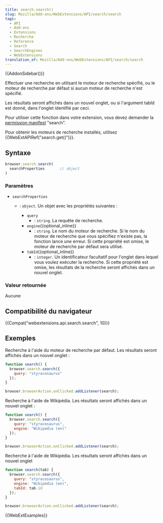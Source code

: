 ```yaml
---
title: search.search()
slug: Mozilla/Add-ons/WebExtensions/API/search/search
tags:
  - API
  - Add-ons
  - Extensions
  - Recherche
  - Reference
  - Search
  - SearchEngines
  - WebExtensions
translation_of: Mozilla/Add-ons/WebExtensions/API/search/search
---
```


{{AddonSidebar()}}

Effectuer une recherche en utilisant le moteur de recherche spécifié, ou le moteur de recherche par défaut si aucun moteur de recherche n'est spécifié.

Les résultats seront affichés dans un nouvel onglet, ou si l'argument tabId est donné, dans l'onglet identifié par ceci.

Pour utiliser cette fonction dans votre extension, vous devez demander la [permission manifest](/fr/Add-ons/WebExtensions/manifest.json/permissions) "search".

Pour obtenir les moteurs de recherche installés, utilisez {{WebExtAPIRef("search.get()")}}.

## Syntaxe

```js
browser.search.search(
  searchProperties       // object
)
```

### Paramètres

- `searchProperties`

  - : `object`. Un objet avec les propriétés suivantes :

    - `query`
      - : `string`. La requête de recherche.
    - `engine`{{optional_inline}}
      - : `string`. Le nom du moteur de recherche. Si le nom du moteur de recherche que vous spécifiez n'existe pas, la fonction lance une erreur. Si cette propriété est omise, le moteur de recherche par défaut sera utilisé.
    - `tabId`{{optional_inline}}
      - : `integer`. Un identificateur facultatif pour l'onglet dans lequel vous voulez exécuter la recherche. Si cette propriété est omise, les résultats de la recherche seront affichés dans un nouvel onglet.

### Valeur retournée

Aucune

## Compatibilité du navigateur

{{Compat("webextensions.api.search.search", 10)}}

## Exemples

Recherche à l'aide du moteur de recherche par défaut. Les résultats seront affichés dans un nouvel onglet :

```js
function search() {
  browser.search.search({
    query: "styracosaurus"
  });
}

browser.browserAction.onClicked.addListener(search);
```

Recherche à l'aide de Wikipédia. Les résultats seront affichés dans un nouvel onglet :

```js
function search() {
  browser.search.search({
    query: "styracosaurus",
    engine: "Wikipedia (en)"
  });
}

browser.browserAction.onClicked.addListener(search);
```

Recherche à l'aide de Wikipédia. Les résultats seront affichés dans un nouvel onglet

```js
function search(tab) {
  browser.search.search({
    query: "styracosaurus",
    engine: "Wikipedia (en)",
    tabId: tab.id
  });
}

browser.browserAction.onClicked.addListener(search);
```

{{WebExtExamples}}
